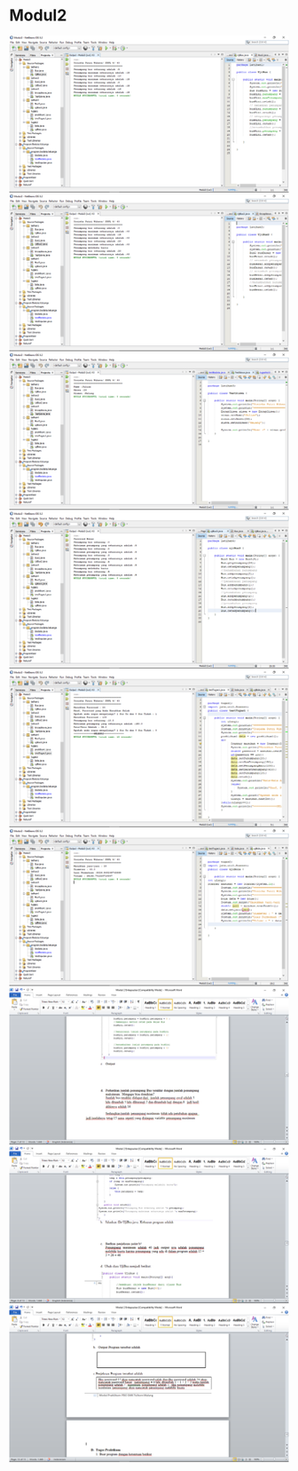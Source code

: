 # Modul2
![alt text](https://github.com/yosieka/Modul2/blob/master/Screenshot%20(23).png)
![alt text](https://github.com/yosieka/Modul2/blob/master/Screenshot%20(24).png)
![alt text](https://github.com/yosieka/Modul2/blob/master/Screenshot%20(25).png)
![alt text](https://github.com/yosieka/Modul2/blob/master/Screenshot%20(26).png)
![alt text](https://github.com/yosieka/Modul2/blob/master/Screenshot%20(27).png)
![alt text](https://github.com/yosieka/Modul2/blob/master/Screenshot%20(28).png)
![alt text](https://github.com/yosieka/Modul2/blob/master/Screenshot%20(29).png)
![alt text](https://github.com/yosieka/Modul2/blob/master/Screenshot%20(30).png)
![alt text](https://github.com/yosieka/Modul2/blob/master/Screenshot%20(31).png)

